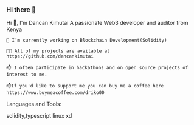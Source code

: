 ### Hi there 👋

<!--
**dancankimutai/dancankimutai** is a ✨ _special_ ✨ repository because its `README.md` (this file) appears on your GitHub profile.

Here are some ideas to get you started:

- 🔭 I’m currently working on ...
- 🌱 I’m currently learning ...
- 👯 I’m looking to collaborate on ...
- 🤔 I’m looking for help with ...
- 💬 Ask me about ...
- 📫 How to reach me: ...
- 😄 Pronouns: ...
- ⚡ Fun fact: ...
-->
Hi 👋, I'm Dancan Kimutai
A passionate Web3 developer and auditor from Kenya

    🔭 I’m currently working on Blockchain Development(Solidity)

    👨‍💻 All of my projects are available at https://github.com/dancankimutai

    📫 I often participate in hackathons and on open source projects of interest to me.
    
    📫If you'd like to support me you can buy me a coffee here https://www.buymeacoffee.com/driko00



Languages and Tools:

solidity,typescript linux xd 
